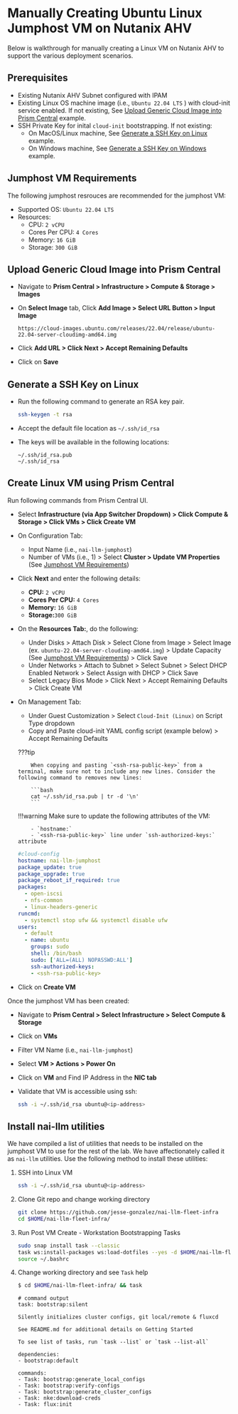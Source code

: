# Manually Creating Ubuntu Linux Jumphost VM on Nutanix AHV

Below is walkthrough for manually creating a Linux VM on Nutanix AHV to support the various deployment scenarios.

## Prerequisites

- Existing Nutanix AHV Subnet configured with IPAM
- Existing Linux OS machine image (i.e., `Ubuntu 22.04 LTS` ) with cloud-init service enabled. If not existing, See [Upload Generic Cloud Image into Prism Central](#upload-generic-cloud-image-into-prism-central) example.
- SSH Private Key for inital `cloud-init` bootstrapping. If not existing:
  - On MacOS/Linux machine, See [Generate a SSH Key on Linux](#generate-a-ssh-key-on-linux) example.
  - On Windows machine, See [Generate a SSH Key on Windows](https://portal.nutanix.com/page/documents/details?targetId=Self-Service-Admin-Operations-Guide-v3_8_0:nuc-app-mgmt-generate-ssh-key-windows-t.html) example.

## Jumphost VM Requirements

The following jumphost resrouces are recommended for the jumphost VM:

- Supported OS: `Ubuntu 22.04 LTS`
- Resources:
  - CPU: `2 vCPU`
  - Cores Per CPU: `4 Cores`
  - Memory: `16 GiB`
  - Storage: `300 GiB`

## Upload Generic Cloud Image into Prism Central

- Navigate to **Prism Central > Infrastructure > Compute & Storage > Images**
- On **Select Image** tab, Click **Add Image > Select URL Button > Input Image** 
  
    ```url
    https://cloud-images.ubuntu.com/releases/22.04/release/ubuntu-22.04-server-cloudimg-amd64.img
    ```

- Click **Add URL > Click Next > Accept Remaining Defaults**  
- Click on **Save**

## Generate a SSH Key on Linux

- Run the following command to generate an RSA key pair.
  
    ```bash
    ssh-keygen -t rsa
    ```
  
- Accept the default file location as ``~/.ssh/id_rsa``
  
- The keys will be available in the following locations:
    
    ``` { .bash .no-copy }
    ~/.ssh/id_rsa.pub 
    ~/.ssh/id_rsa
    ```

## Create Linux VM using Prism Central

Run following commands from Prism Central UI.

- Select **Infrastructure (via App Switcher Dropdown) > Click Compute & Storage > Click VMs > Click Create VM**
- On Configuration Tab:
  - Input Name (i.e., `nai-llm-jumphost`) 
  - Number of VMs (i.e., 1) > Select **Cluster > Update VM Properties** (See [Jumphost VM Requirements](#jumphost-vm-requirements)) 
- Click **Next** and enter the following details:
    - **CPU:** `2 vCPU`
    - **Cores Per CPU:** `4 Cores`
    - **Memory:** `16 GiB`
    - **Storage:**`300 GiB`

- On the **Resources Tab:**, do the following:
  
    - Under Disks > Attach Disk > Select Clone from Image > Select Image (ex. `ubuntu-22.04-server-cloudimg-amd64.img`) > Update Capacity (See [Jumphost VM Requirements](#jumphost-vm-requirements)) > Click Save
    - Under Networks > Attach to Subnet > Select Subnet > Select DHCP Enabled Network > Select Assign with DHCP > Click Save
    - Select Legacy Bios Mode > Click Next > Accept Remaining Defaults > Click Create VM

- On Management Tab:
    - Under Guest Customization > Select `Cloud-Init (Linux)` on Script Type dropdown
    - Copy and Paste cloud-init YAML config script (example below) > Accept Remaining Defaults
  
    ???tip

          When copying and pasting `<ssh-rsa-public-key>` from a terminal, make sure not to include any new lines. Consider the following command to removes new lines: 
          
          ```bash
          cat ~/.ssh/id_rsa.pub | tr -d '\n'
          ```

    !!!warning
          Make sure to update the following attributes of the VM:

          - `hostname:`
          - `<ssh-rsa-public-key>` line under `ssh-authorized-keys:` attribute
  
    ```yaml
    #cloud-config
    hostname: nai-llm-jumphost
    package_update: true
    package_upgrade: true
    package_reboot_if_required: true
    packages:
      - open-iscsi
      - nfs-common
      - linux-headers-generic
    runcmd:
      - systemctl stop ufw && systemctl disable ufw
    users:
      - default
      - name: ubuntu
        groups: sudo
        shell: /bin/bash
        sudo: ['ALL=(ALL) NOPASSWD:ALL']
        ssh-authorized-keys:
        - <ssh-rsa-public-key>
    ```



-  Click on **Create VM**


Once the jumphost VM has been created:

- Navigate to **Prism Central > Select Infrastructure > Select Compute & Storage** 
- Click on **VMs**
- Filter VM Name (i.e., `nai-llm-jumphost`) 
- Select **VM > Actions > Power On**
- Click on **VM** and Find IP Address in the **NIC tab**

- Validate that VM is accessible using ssh: 
  
    ```bash
    ssh -i ~/.ssh/id_rsa ubuntu@<ip-address>
    ```

## Install nai-llm utilities

We have compiled a list of utilities that needs to be installed on the jumphost VM to use for the rest of the lab. We have affectionately called it as ``nai-llm`` utilities. Use the following method to install these utilities:

1. SSH into Linux VM  

    ```bash
    ssh -i ~/.ssh/id_rsa ubuntu@<ip-address>
    ```

2. Clone Git repo and change working directory

    ```bash
    git clone https://github.com/jesse-gonzalez/nai-llm-fleet-infra
    cd $HOME/nai-llm-fleet-infra/
    ```

3. Run Post VM Create - Workstation Bootstrapping Tasks
  
    ```bash
    sudo snap install task --classic
    task ws:install-packages ws:load-dotfiles --yes -d $HOME/nai-llm-fleet-infra/
    source ~/.bashrc
    ```

3. Change working directory and see ``Task`` help
  
    ```bash
    $ cd $HOME/nai-llm-fleet-infra/ && task
    ```
    ``` { .bash .no-copy }
    # command output
    task: bootstrap:silent

    Silently initializes cluster configs, git local/remote & fluxcd

    See README.md for additional details on Getting Started

    To see list of tasks, run `task --list` or `task --list-all`

    dependencies:
    - bootstrap:default

    commands:
    - Task: bootstrap:generate_local_configs
    - Task: bootstrap:verify-configs
    - Task: bootstrap:generate_cluster_configs
    - Task: nke:download-creds 
    - Task: flux:init
    ```